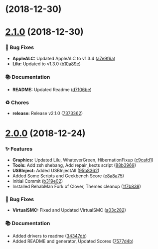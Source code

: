 # [](https://github.com/BradenM/Hackintosh-7700k-R9_390-iGPU/compare/v2.1.0...v) (2018-12-30)



# [2.1.0](https://github.com/BradenM/Hackintosh-7700k-R9_390-iGPU/compare/v2.0.0...v2.1.0) (2018-12-30)


### 🐛 Bug Fixes

* **AppleALC:** Updated AppleALC to v1.3.4 ([a7e9f6a](https://github.com/BradenM/Hackintosh-7700k-R9_390-iGPU/commit/a7e9f6a))
* **Lilu:** Updated to v1.3.0 ([b10a89e](https://github.com/BradenM/Hackintosh-7700k-R9_390-iGPU/commit/b10a89e))


### 📚 Documentation

* **README:** Updated Readme ([d7106be](https://github.com/BradenM/Hackintosh-7700k-R9_390-iGPU/commit/d7106be))


### ♻️ Chores

* **release:** Release v2.1.0 ([7373362](https://github.com/BradenM/Hackintosh-7700k-R9_390-iGPU/commit/7373362))



# [2.0.0](https://github.com/BradenM/Hackintosh-7700k-R9_390-iGPU/compare/b319e02...v2.0.0) (2018-12-24)


### ✨ Features

* **Graphics:** Updated Lilu, WhateverGreen, HibernationFixup ([c9cafd1](https://github.com/BradenM/Hackintosh-7700k-R9_390-iGPU/commit/c9cafd1))
* **Tools:** Add zsh shebang, Add repair_kexts script ([88b3969](https://github.com/BradenM/Hackintosh-7700k-R9_390-iGPU/commit/88b3969))
* **USBInject:** Added USBInjectAll ([95b8362](https://github.com/BradenM/Hackintosh-7700k-R9_390-iGPU/commit/95b8362))
* Added Some Scripts and Geekbench Score ([e8a8a75](https://github.com/BradenM/Hackintosh-7700k-R9_390-iGPU/commit/e8a8a75))
* Initial Commit ([b319e02](https://github.com/BradenM/Hackintosh-7700k-R9_390-iGPU/commit/b319e02))
* Installed RehabMan Fork of Clover, Themes cleanup ([1f7b838](https://github.com/BradenM/Hackintosh-7700k-R9_390-iGPU/commit/1f7b838))


### 🐛 Bug Fixes

* **VirtualSMC:** Fixed and Updated VirtualSMC ([a03c282](https://github.com/BradenM/Hackintosh-7700k-R9_390-iGPU/commit/a03c282))


### 📚 Documentation

* Added drivers to readme ([34347db](https://github.com/BradenM/Hackintosh-7700k-R9_390-iGPU/commit/34347db))
* Added README and generator, Updated Scores ([7577d4b](https://github.com/BradenM/Hackintosh-7700k-R9_390-iGPU/commit/7577d4b))



